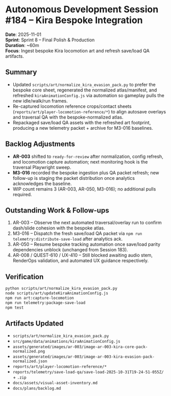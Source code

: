# Autonomous Development Session #184 – Kira Bespoke Integration

**Date**: 2025-11-01  
**Sprint**: Sprint 8 – Final Polish & Production  
**Duration**: ~60m  
**Focus**: Ingest bespoke Kira locomotion art and refresh save/load QA artifacts.

## Summary
- Updated `scripts/art/normalize_kira_evasion_pack.py` to prefer the bespoke core sheet, regenerated the normalized atlas/manifest, and refreshed `kiraAnimationConfig.js` via automation so gameplay pulls the new idle/walk/run frames.
- Re-captured locomotion reference crops/contact sheets (`reports/art/player-locomotion-reference/*`) to align autosave overlays and traversal QA with the bespoke-normalized atlas.
- Repackaged save/load QA assets with the refreshed art footprint, producing a new telemetry packet + archive for M3-016 baselines.

## Backlog Adjustments
- **AR-003** shifted to `ready-for-review` after normalization, config refresh, and locomotion capture automation; next monitoring hook is the traversal Playwright sweep.
- **M3-016** recorded the bespoke ingestion plus QA packet refresh; new follow-up is staging the packet distribution once analytics acknowledges the baseline.
- WIP count remains 3 (AR-003, AR-050, M3-016); no additional pulls required.

## Outstanding Work & Follow-ups
1. AR-003 – Observe the next automated traversal/overlay run to confirm dash/slide cohesion with the bespoke atlas.
2. M3-016 – Dispatch the fresh save/load QA packet via `npm run telemetry:distribute-save-load` after analytics ack.
3. AR-050 – Resume bespoke tracking automation once save/load parity dependencies unblock (unchanged from Session 183).
4. AR-008 / QUEST-610 / UX-410 – Still blocked awaiting audio stem, RenderOps validation, and automated UX guidance respectively.

## Verification
```bash
python scripts/art/normalize_kira_evasion_pack.py
node scripts/art/updateKiraAnimationConfig.js
npm run art:capture-locomotion
npm run telemetry:package-save-load
npm test
```

## Artifacts Updated
- `scripts/art/normalize_kira_evasion_pack.py`
- `src/game/data/animations/kiraAnimationConfig.js`
- `assets/generated/images/ar-003/image-ar-003-kira-core-pack-normalized.png`
- `assets/generated/images/ar-003/image-ar-003-kira-evasion-pack-normalized.json`
- `reports/art/player-locomotion-reference/*`
- `reports/telemetry/save-load-qa/save-load-2025-10-31T19-24-51-055Z/` + `.zip`
- `docs/assets/visual-asset-inventory.md`
- `docs/plans/backlog.md`
